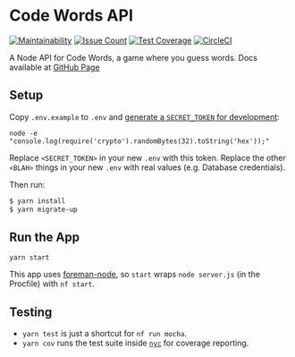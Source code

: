 # Code Words API
[![Maintainability](https://api.codeclimate.com/v1/badges/cd972d4a45f481c95fc2/maintainability)](https://codeclimate.com/github/bensaufley/code-words-api/maintainability)
[![Issue Count](https://codeclimate.com/github/bensaufley/code-words-api/badges/issue_count.svg)](https://codeclimate.com/github/bensaufley/code-words-api)
[![Test Coverage](https://api.codeclimate.com/v1/badges/cd972d4a45f481c95fc2/test_coverage)](https://codeclimate.com/github/bensaufley/code-words-api/test_coverage)
[![CircleCI](https://circleci.com/gh/bensaufley/code-words-api/tree/master.svg?style=shield)](https://circleci.com/gh/bensaufley/code-words-api/tree/master)


A Node API for Code Words, a game where you guess words. Docs available at [GitHub Page](https://bensaufley.github.io/code-words-api/)

## Setup

Copy `.env.example` to `.env` and
[generate a `SECRET_TOKEN` for development](secret-key-gen):

```
node -e "console.log(require('crypto').randomBytes(32).toString('hex'));"
```

Replace `<SECRET_TOKEN>` in your new `.env` with this token. Replace the
other `<BLAH>` things in your new `.env` with real values (e.g. Database
credentials).

Then run:

```sh
$ yarn install
$ yarn migrate-up
```

## Run the App

`yarn start`

This app uses [foreman-node], so `start` wraps `node server.js` (in the
Procfile) with `nf start`.

## Testing

- `yarn test` is just a shortcut for `nf run mocha`.
- `yarn cov` runs the test suite inside [`nyc`] for coverage reporting.

[secret-key-gen]: https://github.com/dwyl/learn-json-web-tokens#how-to-generate-secret-key
[`nyc`]: https://github.com/istanbuljs/nyc
[foreman-node]: https://github.com/strongloop/node-foreman
